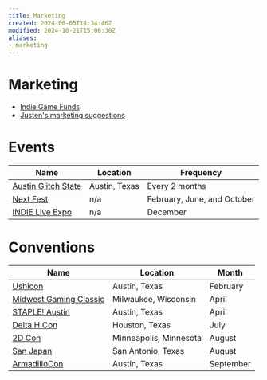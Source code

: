 ```yaml
---
title: Marketing
created: 2024-06-05T18:34:46Z
modified: 2024-10-21T15:06:30Z
aliases:
- marketing
---
```


# Marketing

- [Indie Game Funds](indie-game-funds.md)
- [Justen's marketing suggestions](../entries/20240605172228.md)

# Events

| Name | Location | Frequency |
|------|----------|-----------|
| [Austin Glitch State](austin-glitch-state.md) | Austin, Texas | Every 2 months |
| [Next Fest](next-fest.md) | n/a | February, June, and October |
| [INDIE Live Expo](indie-live-expo.md) | n/a | December |

# Conventions

| Name | Location | Month |
|------|----------|-------|
| [Ushicon](ushicon.md) | Austin, Texas | February |
| [Midwest Gaming Classic](midwest-gaming-classic.md) | Milwaukee, Wisconsin | April |
| [STAPLE! Austin](staple-austin.md) | Austin, Texas | April |
| [Delta H Con](delta-h-con.md) | Houston, Texas | July |
| [2D Con](2d-con.md) | Minneapolis, Minnesota | August |
| [San Japan](san-japan.md) | San Antonio, Texas | August |
| [ArmadilloCon](armadillo-con.md) | Austin, Texas | September |
